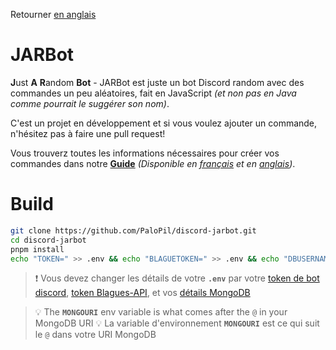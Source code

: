 Retourner [en anglais](README.md)

# JARBot

**J**ust **A** **R**andom **Bot** - JARBot est juste un bot Discord random avec des commandes un peu aléatoires, fait en JavaScript *(et non pas en Java comme pourrait le suggérer son nom)*.

C'est un projet en développement et si vous voulez ajouter un commande, n'hésitez pas à faire une pull request!

Vous trouverz toutes les informations nécessaires pour créer vos commandes dans notre [**Guide**](/Guide/) *(Disponible en [français](/Guide/fr/) et en [anglais](/Guide/en/))*.

# Build

```sh
git clone https://github.com/PaloPil/discord-jarbot.git
cd discord-jarbot
pnpm install
echo "TOKEN=" >> .env && echo "BLAGUETOKEN=" >> .env && echo "DBUSERNAME=" >> .env && echo "DBPASSWORD=" >> .env && echo "MONGOURI=" >> .env
```

> ❗ Vous devez changer les détails de votre **`.env`** par votre [token de bot discord](https://discord.com/developers/applications), [token Blagues-API](https://www.blagues-api.fr/), et vos [détails MongoDB](https://www.mongodb.com)

> 💡 The **`MONGOURI`** env variable is what comes after the `@` in your MongoDB URI
> 💡 La variable d'environnement **`MONGOURI`** est ce qui suit le `@` dans votre URI MongoDB